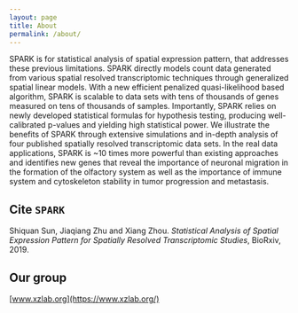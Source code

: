 ```yaml
---
layout: page
title: About
permalink: /about/
---
```

SPARK is for statistical analysis of spatial expression pattern, that addresses these previous limitations. SPARK directly models count data generated from various spatial resolved transcriptomic techniques through generalized spatial linear models. With a new efficient penalized quasi-likelihood based algorithm, SPARK is scalable to data sets with tens of thousands of genes measured on tens of thousands of samples. Importantly, SPARK relies on newly developed statistical formulas for hypothesis testing, producing well-calibrated p-values and yielding high statistical power. We illustrate the benefits of SPARK through extensive simulations and in-depth analysis of four published spatially resolved transcriptomic data sets. In the real data applications, SPARK is ~10 times more powerful than existing approaches and identifies new genes that reveal the importance of neuronal migration in the formation of the olfactory system as well as the importance of immune system and cytoskeleton stability in tumor progression and metastasis.

Cite `SPARK`
-------------------
Shiquan Sun, Jiaqiang Zhu and Xiang Zhou. *Statistical Analysis of Spatial Expression Pattern for Spatially Resolved Transcriptomic Studies*, BioRxiv, 2019. 

Our group
-------------------
[www.xzlab.org](https://www.xzlab.org/)
